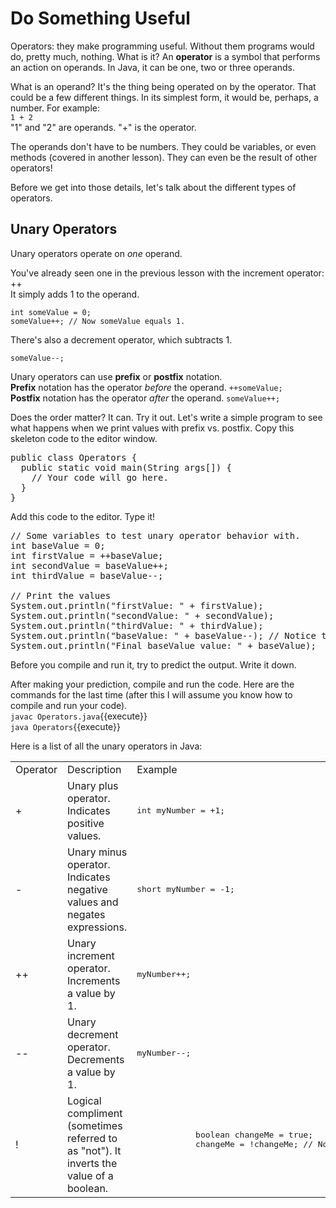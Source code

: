 # Do Something Useful
Operators: they make programming useful. Without them programs would do, pretty much, nothing. What is it? 
An **operator** is a symbol that performs an action on operands. In Java, it can be one, two or three operands.

What is an operand? It's the thing being operated on by the operator. That could be a few different things. In its simplest form, it would be, perhaps, a number. For example:  
`1 + 2`  
&quot;1&quot; and &quot;2&quot; are operands. &quot;+&quot; is the operator.

The operands don't have to be numbers. They could be variables, or even methods (covered in another lesson). They can even be the result of other operators!

Before we get into those details, let's talk about the different types of operators.

## Unary Operators
Unary operators operate on _one_ operand.

You've already seen one in the previous lesson with the increment operator: ++  
It simply adds 1 to the operand.  
```
int someValue = 0;
someValue++; // Now someValue equals 1.
```

There's also a decrement operator, which subtracts 1.
```
someValue--;
```

Unary operators can use **prefix** or **postfix** notation.  
**Prefix** notation has the operator _before_ the operand. `++someValue;`  
**Postfix** notation has the operator _after_ the operand. `someValue++;`

Does the order matter? It can.
Try it out. Let's write a simple program to see what happens when we print values with prefix vs. postfix.
Copy this skeleton code to the editor window.
<pre class="file" data-filename="Operators.java" data-target="replace">
public class Operators {
  public static void main(String args[]) {
    // Your code will go here.
  }
}
</pre>

Add this code to the editor. Type it!
<pre class="file">
// Some variables to test unary operator behavior with.
int baseValue = 0;
int firstValue = ++baseValue;
int secondValue = baseValue++;
int thirdValue = baseValue--;

// Print the values
System.out.println("firstValue: " + firstValue);
System.out.println("secondValue: " + secondValue); 
System.out.println("thirdValue: " + thirdValue);
System.out.println("baseValue: " + baseValue--); // Notice the decrement here
System.out.println("Final baseValue value: " + baseValue);
</pre>

Before you compile and run it, try to predict the output. Write it down.  

After making your prediction, compile and run the code. Here are the commands for the last time (after this I will assume you know how to compile and run your code).  
`javac Operators.java`{{execute}}  
`java Operators`{{execute}}

Here is a list of all the unary operators in Java:
<table>
<tbody>
    <tr><td>Operator</td><td>Description</td><td>Example</td></tr>
    <tr>
        <td>+</td>
        <td>Unary plus operator. Indicates positive values.</td>
        <td><pre class="file">int myNumber = +1;</pre></td>
    </tr>
    <tr>
        <td>-</td>
        <td>Unary minus operator. Indicates negative values and negates expressions.</td>
        <td><pre class="file">short myNumber = -1;</pre></td>
    </tr> 
    <tr>
        <td>++</td>
        <td>Unary increment operator. Increments a value by 1.</td>
        <td><pre class="file">myNumber++;</pre></td>
    </tr>        
    <tr>
        <td>--</td>
        <td>Unary decrement operator. Decrements a value by 1.</td>
        <td><pre class="file">myNumber--;</pre></td>
    </tr>        
    <tr>
        <td>!</td>
        <td>Logical compliment (sometimes referred to as &quot;not&quot). It inverts the value of a boolean.</td>
        <td>
            <pre class="file">
            boolean changeMe = true;
            changeMe = !changeMe; // Now changeMe = false.
            </pre>
        </td>
    </tr>
</tbody>
</table>